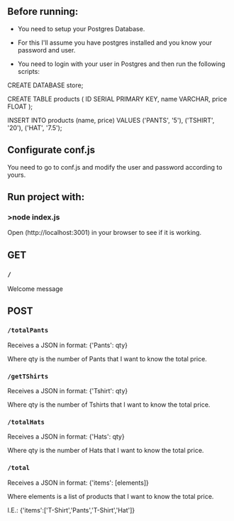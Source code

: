 ## Before running:

- You need to setup your Postgres Database.

- For this I'll assume you have postgres installed and you know your password and user.

- You need to login with your user in Postgres and then run the following scripts:

CREATE DATABASE store;

CREATE TABLE products (
  ID SERIAL PRIMARY KEY,
  name VARCHAR,
  price FLOAT
);

INSERT INTO products (name, price) 
        VALUES ('PANTS', '5'),
               ('TSHIRT', '20'),
               ('HAT', '7.5');

## Configurate conf.js

You need to go to conf.js and modify the user and password according to yours.


## Run project with:

### >node index.js

Open (http://localhost:3001) in your browser to see if it is working.


##  GET

### `/`

Welcome message

## POST

### `/totalPants`

Receives a JSON in format: {'Pants': qty}

Where qty is the number of Pants that I want to know the total price.


### `/getTShirts`

Receives a JSON in format: {'Tshirt': qty}

Where qty is the number of Tshirts that I want to know the total price.


### `/totalHats`

Receives a JSON in format: {'Hats': qty}

Where qty is the number of Hats that I want to know the total price.


### `/total`

Receives a JSON in format: {'items': [elements]} 

Where elements is a list of products that I want to know the total price.

I.E.: {'items':['T-Shirt','Pants','T-Shirt','Hat']}

